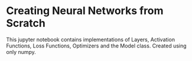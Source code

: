 # Creating Neural Networks from Scratch
This jupyter notebook contains implementations of Layers, Activation Functions, Loss Functions, Optimizers and the Model class.
Created using only numpy.
